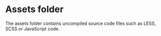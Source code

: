 # Assets folder

The assets folder contains uncompiled source code files such as LESS, SCSS or JavaScript code.
